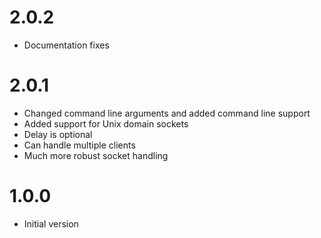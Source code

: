 2.0.2
======

* Documentation fixes

2.0.1
======

* Changed command line arguments and added command line support
* Added support for Unix domain sockets
* Delay is optional
* Can handle multiple clients
* Much more robust socket handling 

1.0.0
=====

* Initial version
